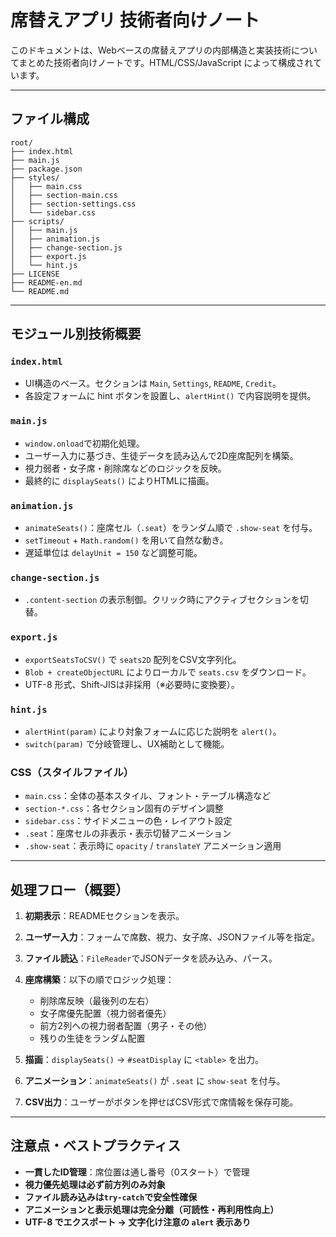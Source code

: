 # 席替えアプリ 技術者向けノート

このドキュメントは、Webベースの席替えアプリの内部構造と実装技術についてまとめた技術者向けノートです。HTML/CSS/JavaScript によって構成されています。

---

## ファイル構成

```
root/
├── index.html
├── main.js
├── package.json
├── styles/
│   ├── main.css
│   ├── section-main.css
│   ├── section-settings.css
│   └── sidebar.css
├── scripts/
│   ├── main.js
│   ├── animation.js
│   ├── change-section.js
│   ├── export.js
│   └── hint.js
├── LICENSE
├── README-en.md
└── README.md
```

---

## モジュール別技術概要

### `index.html`

* UI構造のベース。セクションは `Main`, `Settings`, `README`, `Credit`。
* 各設定フォームに hint ボタンを設置し、`alertHint()` で内容説明を提供。

### `main.js`

* `window.onload`で初期化処理。
* ユーザー入力に基づき、生徒データを読み込んで2D座席配列を構築。
* 視力弱者・女子席・削除席などのロジックを反映。
* 最終的に `displaySeats()` によりHTMLに描画。

### `animation.js`

* `animateSeats()`：座席セル（`.seat`）をランダム順で `.show-seat` を付与。
* `setTimeout` + `Math.random()` を用いて自然な動き。
* 遅延単位は `delayUnit = 150` など調整可能。

### `change-section.js`

* `.content-section` の表示制御。クリック時にアクティブセクションを切替。

### `export.js`

* `exportSeatsToCSV()` で `seats2D` 配列をCSV文字列化。
* `Blob + createObjectURL` によりローカルで `seats.csv` をダウンロード。
* UTF-8 形式、Shift-JISは非採用（※必要時に変換要）。

### `hint.js`

* `alertHint(param)` により対象フォームに応じた説明を `alert()`。
* `switch(param)` で分岐管理し、UX補助として機能。

### CSS（スタイルファイル）

* `main.css`：全体の基本スタイル、フォント・テーブル構造など
* `section-*.css`：各セクション固有のデザイン調整
* `sidebar.css`：サイドメニューの色・レイアウト設定
* `.seat`：座席セルの非表示・表示切替アニメーション
* `.show-seat`：表示時に `opacity` / `translateY` アニメーション適用

---

## 処理フロー（概要）

1. **初期表示**：READMEセクションを表示。
2. **ユーザー入力**：フォームで席数、視力、女子席、JSONファイル等を指定。
3. **ファイル読込**：`FileReader`でJSONデータを読み込み、パース。
4. **座席構築**：以下の順でロジック処理：

   * 削除席反映（最後列の左右）
   * 女子席優先配置（視力弱者優先）
   * 前方2列への視力弱者配置（男子・その他）
   * 残りの生徒をランダム配置
5. **描画**：`displaySeats()` → `#seatDisplay` に `<table>` を出力。
6. **アニメーション**：`animateSeats()` が `.seat` に `show-seat` を付与。
7. **CSV出力**：ユーザーがボタンを押せばCSV形式で席情報を保存可能。

---

## 注意点・ベストプラクティス

* **一貫したID管理**：席位置は通し番号（0スタート）で管理
* **視力優先処理は必ず前方列のみ対象**
* **ファイル読み込みは`try-catch`で安全性確保**
* **アニメーションと表示処理は完全分離（可読性・再利用性向上）**
* **UTF-8 でエクスポート → 文字化け注意の `alert` 表示あり**